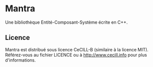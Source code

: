# Mantra

Une bibliothèque Entité-Composant-Système écrite en C++.

## Licence

Mantra est distribué sous licence CeCILL-B (similaire à la licence MIT). Référez-vous au fichier LICENCE ou à http://www.cecill.info pour plus d'informations.
